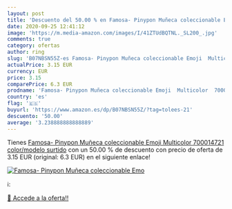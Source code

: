 ```yaml
---
layout: post
title: 'Descuento del 50.00 % en Famosa- Pinypon Muñeca coleccionable Emo'
date: 2020-09-25 12:41:12
image: 'https://m.media-amazon.com/images/I/41ZTUdBQTNL._SL200_.jpg'
comments: true
category: ofertas
author: ring
slug: 'B07NBSN55Z-es Famosa- Pinypon Muñeca coleccionable Emoji  Multicolor  700014721    color/modelo surtido'
actualPrice: 3.15 EUR
currency: EUR
price: 3.15
comparePrice: 6.3 EUR
prodname: 'Famosa- Pinypon Muñeca coleccionable Emoji  Multicolor  700014721    color/modelo surtido'
country: 'es'
flag: '🇪🇸'
buyurl: 'https://www.amazon.es/dp/B07NBSN55Z/?tag=tolees-21'
descuento: '50.00'
average: '3.238888888888889'
---
```


Tienes [Famosa- Pinypon Muñeca coleccionable Emoji  Multicolor  700014721    color/modelo surtido](https://www.amazon.es/dp/B07NBSN55Z/?tag=tolees-21) con un 50.00 % de descuento con precio de oferta de 3.15 EUR (original: 6.3 EUR) en el siguiente enlace!

[![Famosa- Pinypon Muñeca coleccionable Emo](https://m.media-amazon.com/images/I/41ZTUdBQTNL._SL200_.jpg)](https://www.amazon.es/dp/B07NBSN55Z/?tag=tolees-21)

ℹ️:


[🛒 Accede a la oferta!!](https://www.amazon.es/dp/B07NBSN55Z/?tag=tolees-21)
